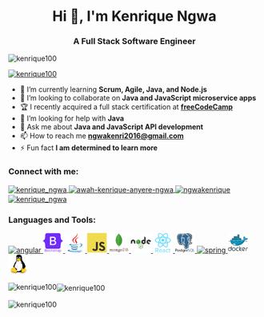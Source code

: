 <h1 align="center">Hi 👋, I'm Kenrique Ngwa</h1>
<h3 align="center">A Full Stack Software Engineer</h3>

<p align="left"> <img src="https://komarev.com/ghpvc/?username=kenrique100&label=Profile%20views&color=0e75b6&style=flat" alt="kenrique100" /> </p>

<p align="left"> 
  <a href="https://github.com/ryo-ma/github-profile-trophy">
    <img src="https://github-profile-trophy.vercel.app/?username=kenrique100" alt="kenrique100" />
  </a> 
</p>

- 🌱 I’m currently learning **Scrum, Agile, Java, and Node.js**
- 👯 I’m looking to collaborate on **Java and JavaScript microservice apps**
- 🏆 I recently acquired a full stack certification at **[freeCodeCamp](https://www.freecodecamp.org/certification/kenrique/full-stack)**
- 🤝 I’m looking for help with **Java**
- 💬 Ask me about **Java and JavaScript API development**
- 📫 How to reach me **ngwakenri2016@gmail.com**
- ⚡ Fun fact **I am determined to learn more**

<h3 align="left">Connect with me:</h3>
<p align="left">
  <a href="https://twitter.com/kenrique_ngwa" target="blank">
    <img align="center" src="https://raw.githubusercontent.com/rahuldkjain/github-profile-readme-generator/master/src/images/icons/Social/twitter.svg" alt="kenrique_ngwa" height="30" width="40" />
  </a>
  <a href="https://linkedin.com/in/awah-kenrique-anyere-ngwa-87118621a/" target="blank">
    <img align="center" src="https://raw.githubusercontent.com/rahuldkjain/github-profile-readme-generator/master/src/images/icons/Social/linked-in-alt.svg" alt="awah-kenrique-anyere-ngwa" height="30" width="40" />
  </a>
  <a href="https://www.facebook.com/ngwakenrique" target="blank">
    <img align="center" src="https://raw.githubusercontent.com/rahuldkjain/github-profile-readme-generator/master/src/images/icons/Social/facebook.svg" alt="ngwakenrique" height="30" width="40" />
  </a>
  <a href="https://www.instagram.com/kenrique_ngwa/" target="blank">
    <img align="center" src="https://raw.githubusercontent.com/rahuldkjain/github-profile-readme-generator/master/src/images/icons/Social/instagram.svg" alt="kenrique_ngwa" height="30" width="40" />
  </a>
</p>

<h3 align="left">Languages and Tools:</h3>
<p align="left">
  <a href="https://angular.io" target="_blank">
    <img src="https://angular.io/assets/images/logos/angular/angular.svg" alt="angular" width="40" height="40"/>
  </a>
  <a href="https://getbootstrap.com" target="_blank">
    <img src="https://raw.githubusercontent.com/devicons/devicon/master/icons/bootstrap/bootstrap-plain-wordmark.svg" alt="bootstrap" width="40" height="40"/>
  </a>
  <a href="https://www.java.com" target="_blank">
    <img src="https://raw.githubusercontent.com/devicons/devicon/master/icons/java/java-original.svg" alt="java" width="40" height="40"/>
  </a>
  <a href="https://developer.mozilla.org/en-US/docs/Web/JavaScript" target="_blank">
    <img src="https://raw.githubusercontent.com/devicons/devicon/master/icons/javascript/javascript-original.svg" alt="javascript" width="40" height="40"/>
  </a>
  <a href="https://www.mongodb.com/" target="_blank">
    <img src="https://raw.githubusercontent.com/devicons/devicon/master/icons/mongodb/mongodb-original-wordmark.svg" alt="mongodb" width="40" height="40"/>
  </a>
  <a href="https://nodejs.org" target="_blank">
    <img src="https://raw.githubusercontent.com/devicons/devicon/master/icons/nodejs/nodejs-original-wordmark.svg" alt="nodejs" width="40" height="40"/>
  </a>
  <a href="https://reactjs.org/" target="_blank">
    <img src="https://raw.githubusercontent.com/devicons/devicon/master/icons/react/react-original-wordmark.svg" alt="react" width="40" height="40"/>
  </a>
  <a href="https://www.postgresql.org" target="_blank">
    <img src="https://raw.githubusercontent.com/devicons/devicon/master/icons/postgresql/postgresql-original-wordmark.svg" alt="postgresql" width="40" height="40"/>
  </a>
  <a href="https://spring.io/" target="_blank">
    <img src="https://www.vectorlogo.zone/logos/springio/springio-icon.svg" alt="spring" width="40" height="40"/>
  </a>
  <a href="https://www.docker.com/" target="_blank">
    <img src="https://raw.githubusercontent.com/devicons/devicon/master/icons/docker/docker-original-wordmark.svg" alt="docker" width="40" height="40"/>
  </a>
  <a href="https://www.linux.org/" target="_blank">
    <img src="https://raw.githubusercontent.com/devicons/devicon/master/icons/linux/linux-original.svg" alt="linux" width="40" height="40"/>
  </a>
</p>

<p>
  <img align="left" src="https://github-readme-stats.vercel.app/api/top-langs?username=kenrique100&show_icons=true&locale=en&layout=compact" alt="kenrique100" />
</p>

<p>
  <img align="center" src="https://github-readme-stats.vercel.app/api?username=kenrique100&show_icons=true&locale=en" alt="kenrique100" />
</p>

<p>
  <img align="center" src="https://github-readme-streak-stats.herokuapp.com/?user=kenrique100&" alt="kenrique100" />
</p>
